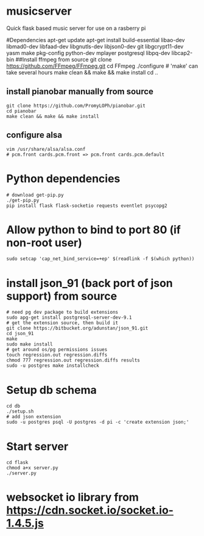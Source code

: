 musicserver
===========

Quick flask based music server for use on a rasberry pi

#Dependencies
    apt-get update
    apt-get install build-essential libao-dev libmad0-dev libfaad-dev libgnutls-dev libjson0-dev git libgcrypt11-dev yasm make pkg-config python-dev mplayer postgresql libpq-dev libcap2-bin
##Install ffmpeg from source
    git clone https://github.com/FFmpeg/FFmpeg.git
    cd FFmpeg
    ./configure
    # 'make' can take several hours
    make clean && make && make install
    cd ..
## install pianobar manually from source
    git clone https://github.com/PromyLOPh/pianobar.git
    cd pianobar
    make clean && make && make install
## configure alsa
    vim /usr/share/alsa/alsa.conf
    # pcm.front cards.pcm.front => pcm.front cards.pcm.default
# Python dependencies
    # download get-pip.py
    ./get-pip.py
    pip install flask flask-socketio requests eventlet psycopg2
# Allow python to bind to port 80 (if non-root user)
    sudo setcap 'cap_net_bind_service=+ep' $(readlink -f $(which python))
# install json_91 (back port of json support) from source
    # need pg dev package to build extensions
    sudo apg-get install postgresql-server-dev-9.1
    # get the extension source, then build it
    git clone https://bitbucket.org/adunstan/json_91.git
    cd json_91
    make
    sudo make install
    # get around os/pg permissions issues
    touch regression.out regression.diffs
    chmod 777 regression.out regression.diffs results
    sudo -u postgres make installcheck
  
# Setup db schema
    cd db
    ./setup.sh
    # add json extension
    sudo -u postgres psql -U postgres -d pi -c 'create extension json;'
# Start server
    cd flask
    chmod a+x server.py
    ./server.py

# websocket io library from https://cdn.socket.io/socket.io-1.4.5.js

